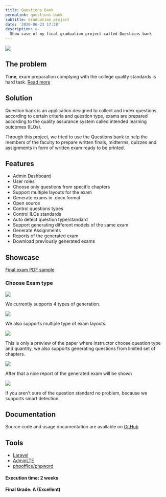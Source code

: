 ```yaml
---
title: Questions Bank
permalink: questions-bank
subtitle: Graduation project
date: '2020-06-23 17:28'
description: >-
  Show case of my final graduation project called Questions bank
---
```


![](/covers/questions-bank-cover.png)


## The problem

**Time**, exam preparation complying with the college quality standards is hard task. [Read more](https://github.com/nagi1/questions-bank)

## Solution

Question bank is an application designed to collect and index questions according to certain
criteria and question type, exams are prepared according to the quality assurance system called intended learning outcomes (ILOs).

Through this project, we tried to use the Questions bank to help the members of the faculty to prepare written finals, midterms, quizzes and assignments in form of written exam ready to be printed.

## Features

- Admin Dashboard
- User roles
- Choose only questions from specific chapters
- Support multiple layouts for the exam
- Generate exams in .docx format
- Open source
- Control questions types
- Control ILOs standards
- Auto detect question type/standard
- Support generating different models of the same exam
- Generate Assignments
- Reports of the generated exam
- Download previously generated exams

## Showcase

[Final exam PDF sample](https://github.com/nagi1/questions-bank/blob/master/media/final%20Exam%20-%20Distributed%20Systems%202020-06-03.pdf)

### Choose Exam type

![](/uploads/select-exam-type.png)

We currently supports 4 types of generation.

![](/uploads/fill-exam-info.png)

We also supports multiple type of exam layouts.

![](/uploads/exam-preview.png)

This is only a preview of the paper where instructor choose question type and quantity, we also supports generating questions from limited set of chapters.

![](/uploads/exam-report.png)

After that a nice report of the generated exam will be shown

![](/uploads/ilos-auto.png)

If you aren't sure of the question standard no problem, because we supports smart detection.

## Documentation

Source code and usage documentation are available on [GitHub](https://github.com/nagi1/questions-bank)

## Tools

- [Laravel](https://laravel.com/)
- [AdminLTE](https://adminlte.io/)
- [phpoffice/phpword](https://github.com/PHPOffice/PHPWord)

#### Execution time: 2 weeks

#### Final Grade: A (Excellent)
